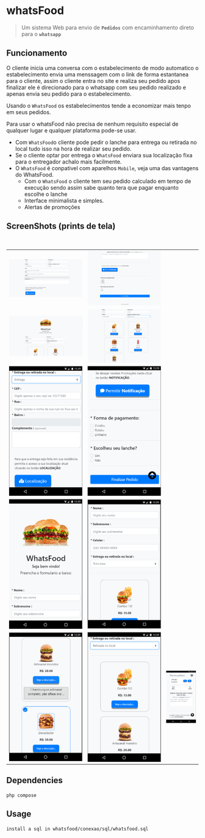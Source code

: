 # whatsFood

> Um sistema Web para envio de <b>`Pedidos`</b> com encaminhamento direto para o  <b>`whatsapp`</b> 

## Funcionamento

O cliente inicia uma conversa com o estabelecimento de modo automatico o estabelecimento envia uma menssagem com o link de forma estantanea para o cliente, assim o cliente entra no site e realiza seu pedido apos finalizar ele é direcionado para o whatsapp com seu pedido realizado e apenas envia seu pedido para o estabelecimento.

Usando o `WhatsFood` os estabelecimentos tende a economizar mais tenpo em seus pedidos.

Para usar o whatsFood não precisa de nenhum requisito especial de qualquer lugar e qualquer plataforma pode-se usar.

- Com  `WhatsFood`o cliente pode pedir o lanche para entrega ou retirada no local tudo isso na hora de realizar seu pedido.
- Se o cliente optar por entrega o `WhatsFood` enviara sua localização fixa para o entregador achalo mais facilmente.
- O `WhatsFood` é conpativel com aparelhos `Mobile`, veja uma das vantagens do WhatsFood.
    - Com o `WhatsFood` o cliente tem seu pedido calculado em tempo de execução sendo assim sabe quanto tera que pagar enquanto escolhe         o lanche
    - Interface minimalista e simples.
    - Alertas de promoções
    
## ScreenShots (prints de tela)

<table>
 <tr>
    <td>
      <img src="printstela/webDesktopEndereco.PNG">
    </td>
    <td>
      <img src="printstela/webDesktopFim.PNG">
    </td>
 </tr>
 <tr>
    <td>
      <img src="printstela/webDesktopInicio.PNG">
    </td>    
      <td>
      <img src="printstela/webDesktopRetirada.PNG">
    </td>
 </tr>
    <br>
 <tr>
      <td>
      <img src="printstela/webMobileEntrega.PNG">
    </td>
      <td>
      <img src="printstela/webMobileFim.PNG">
    </td>
   </tr>
   <tr>
      <td>
      <img src="printstela/webMobileInicio.PNG">
    </td>
      <td>
      <img src="printstela/webMobileMeio.PNG">
    </td>
  </tr>
  <tr>
      <td>
      <img src="printstela/webMobilePedido.PNG">
    </td>
      <td>
      <img src="printstela/webMobileRetirada.PNG">
    </td>
      <td>
      <img src="printstela/webMobileTotal.PNG">
    </td>
  </tr>
</table>


## Dependencies

```
php compose
```

## Usage

```
install a sql in whatsfood/conexao/sql/whatsfood.sql
```
